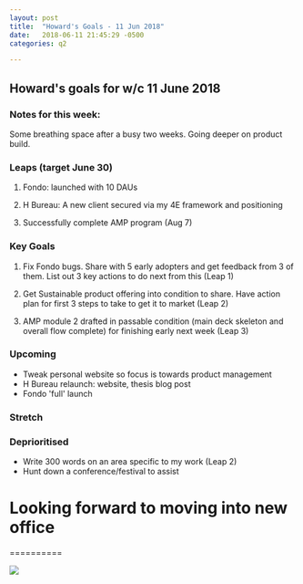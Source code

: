 ```yaml
---
layout: post
title:  "Howard's Goals - 11 Jun 2018"
date:   2018-06-11 21:45:29 -0500
categories: q2

---
```


## Howard's goals for w/c 11 June 2018
  
  
### Notes for this week:

Some breathing space after a busy two weeks. Going deeper on product build.


### Leaps (target June 30)

1. Fondo: launched with 10 DAUs

2. H Bureau: A new client secured via my 4E framework and positioning

3. Successfully complete AMP program (Aug 7)

  
### Key Goals

1. Fix Fondo bugs. Share with 5 early adopters and get feedback from 3 of them. List out 3 key actions to do next from this (Leap 1)

2. Get Sustainable product offering into condition to share. Have action plan for first 3 steps to take to get it to market (Leap 2)

3. AMP module 2 drafted in passable condition (main deck skeleton and overall flow complete) for finishing early next week (Leap 3)



### Upcoming
- Tweak personal website so focus is towards product management
- H Bureau relaunch: website, thesis blog post
- Fondo 'full' launch


### Stretch


### Deprioritised

- Write 300 words on an area specific to my work (Leap 2)
- Hunt down a conference/festival to assist



# Looking forward to moving into new office
==========

![](https://media.giphy.com/media/fQZX2aoRC1Tqw/giphy.gif)
